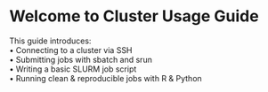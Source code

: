 # Welcome to Cluster Usage Guide

This guide introduces:  
•	Connecting to a cluster via SSH  
•	Submitting jobs with sbatch and srun  
•	Writing a basic SLURM job script  
•	Running clean & reproducible jobs with R & Python



